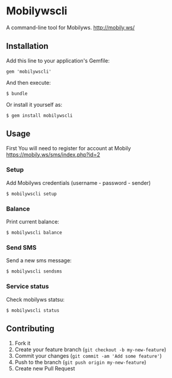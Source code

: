 # Mobilywscli

 A command-line tool for Mobilyws. http://mobily.ws/ 
 
## Installation

Add this line to your application's Gemfile:

    gem 'mobilywscli'

And then execute:

    $ bundle

Or install it yourself as:

    $ gem install mobilywscli

## Usage

First You will need to register for account at Mobily https://mobily.ws/sms/index.php?id=2

### Setup 

Add Mobilyws credentials (username - password - sender) 

    $ mobilywscli setup

### Balance 

Print current balance:

    $ mobilywscli balance
    
### Send SMS 

Send a new sms message:

    $ mobilywscli sendsms
    
### Service status

Check mobilyws statsu:

    $ mobilywscli status

## Contributing

1. Fork it
2. Create your feature branch (`git checkout -b my-new-feature`)
3. Commit your changes (`git commit -am 'Add some feature'`)
4. Push to the branch (`git push origin my-new-feature`)
5. Create new Pull Request

